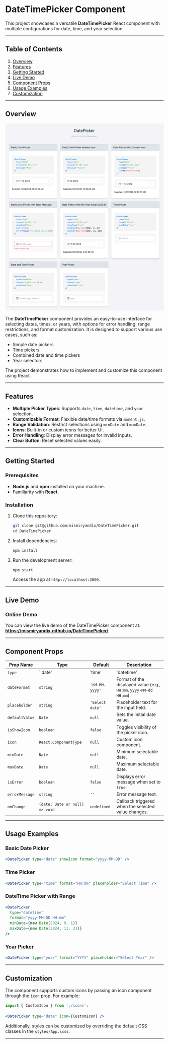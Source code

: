 # DateTimePicker Component

This project showcases a versatile **DateTimePicker** React component with multiple configurations for date, time, and year selection.

---

## Table of Contents

1. [Overview](#overview)
2. [Features](#features)
3. [Getting Started](#getting-started)
4. [Live Demo](#live-demo)
5. [Component Props](#component-props)
6. [Usage Examples](#usage-examples)
7. [Customization](#customization)

---

## Overview

![DateTimePicker UI](./screenshots/datetimepicker-preview.png)

The **DateTimePicker** component provides an easy-to-use interface for selecting dates, times, or years, with options for error handling, range restrictions, and format customization. It is designed to support various use cases, such as:

- Simple date pickers
- Time pickers
- Combined date and time pickers
- Year selectors

The project demonstrates how to implement and customize this component using React.

---

## Features

- **Multiple Picker Types**: Supports `date`, `time`, `datetime`, and `year` selection.
- **Customizable Format**: Flexible date/time formats via `moment.js`.
- **Range Validation**: Restrict selections using `minDate` and `maxDate`.
- **Icons**: Built-in or custom icons for better UI.
- **Error Handling**: Display error messages for invalid inputs.
- **Clear Button**: Reset selected values easily.

---

## Getting Started

### Prerequisites

- **Node.js** and **npm** installed on your machine.
- Familiarity with **React**.

### Installation

1. Clone this repository:
   ```bash
   git clone git@github.com:mismiryandix/DateTimePicker.git
   cd DateTimePicker
   ```
2. Install dependencies:
   ```bash
   npm install
   ```
3. Run the development server:
   ```bash
   npm start
   ```
   Access the app at `http://localhost:3000`.

---

## Live Demo

### Online Demo
You can view the live demo of the DateTimePicker component at: 
**https://mismiryandix.github.io/DateTimePicker/**

---

## Component Props

| Prop Name      | Type                      | Default           | Description                                                                                      |
|----------------|---------------------------|-------------------|--------------------------------------------------------------------------------------------------|
| `type`         | `'date' | 'time' | 'datetime' | 'year'` | `'date'`     | Defines the picker type (date, time, datetime, or year).                                         |
| `dateFormat`   | `string`                  | `'dd-MM-yyyy'`    | Format of the displayed value (e.g., `HH:mm`, `yyyy-MM-dd HH:mm`).                              |
| `placeholder`  | `string`                  | `'Select date'` | Placeholder text for the input field.                                                           |
| `defaultValue` | `Date`                    | `null`            | Sets the initial date value.                                                                    |
| `isShowIcon`     | `boolean`                | `false`           | Toggles visibility of the picker icon.                                                          |
| `icon`         | `React.ComponentType`     | `null`            | Custom icon component.                                                                           |
| `minDate`      | `Date`                    | `null`            | Minimum selectable date.                                                                        |
| `maxDate`      | `Date`                    | `null`            | Maximum selectable date.                                                                        |
| `isError`      | `boolean`                | `false`           | Displays error message when set to `true`.                                                      |
| `errorMessage` | `string`                  | `''`              | Error message text.                                                                              |
| `onChange`     | `(date: Date or null) => void` | `undefined`      | Callback triggered when the selected value changes.                                             |

---

## Usage Examples

### Basic Date Picker

```jsx
<DatePicker type="date" showIcon format="yyyy-MM-DD" />
```

### Time Picker

```jsx
<DatePicker type="time" format="HH:mm" placeholder="Select Time" />
```

### DateTime Picker with Range

```jsx
<DatePicker 
  type="datetime" 
  format="yyyy-MM-DD HH:mm" 
  minDate={new Date(2024, 0, 1)} 
  maxDate={new Date(2024, 11, 31)} 
/>
```

### Year Picker

```jsx
<DatePicker type="year" format="YYYY" placeholder="Select Year" />
```

---

## Customization

The component supports custom icons by passing an icon component through the `icon` prop. For example:

```jsx
import { CustomIcon } from './icons';

<DatePicker type="date" icon={CustomIcon} />
```

Additionally, styles can be customized by overriding the default CSS classes in the `styles/App.scss`.

---